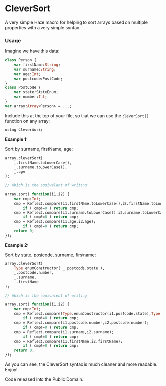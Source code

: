 CleverSort
==========

A very simple Haxe macro for helping to sort arrays based on multiple properties with a very simple syntax.

### Usage

Imagine we have this data:

```haxe
class Person {
	var firstName:String;
	var surname:String;
	var age:Int;
	var postcode:PostCode;
}
class PostCode {
	var state:StateEnum;
	var number:Int;
}
var array:Array<Person> = ...;
```

Include this at the top of your file, so that we can use the `cleverSort()` function on any array:

```haxe
using CleverSort;
```
**Example 1:**

Sort by surname, firstName, age:

```haxe
array.cleverSort(
	_.firstName.toLowerCase(),
	_.surname.toLowerCase(),
	_.age
);

// Which is the equivalent of writing

array.sort( function(i1,i2) {
	var cmp:Int;
	cmp = Reflect.compare(i1.firstName.toLowerCase(),i2.firstName.toLowerCase());
		if ( cmp!=0 ) return cmp;
	cmp = Reflect.compare(i1.surname.toLowerCase(),i2.surname.toLowerCase());
		if ( cmp!=0 ) return cmp;
	cmp = Reflect.compare(i1.age,i2.age);
		if ( cmp!=0 ) return cmp;
	return 0;
});
```

**Example 2:**

Sort by state, postcode, surname, firstname:

```haxe
array.cleverSort(
	Type.enumConstructor( _.postcode.state ),
	_.postcode.number,
	_.surname,
	_.firstName
);

// Which is the equivalent of writing

array.sort( function(i1,i2) {
	var cmp:Int;
	cmp = Reflect.compare(Type.enumConstructor(i1.postcode.state),Type.enumConstructor(i2.postcode.state));
		if ( cmp!=0 ) return cmp;
	cmp = Reflect.compare(i1.postcode.number,i2.postcode.number);
		if ( cmp!=0 ) return cmp;
	cmp = Reflect.compare(i1.surname,i2.surname);
		if ( cmp!=0 ) return cmp;
	cmp = Reflect.compare(i1.firstName,i2.firstName);
		if ( cmp!=0 ) return cmp;
	return 0;
});
```

As you can see, the CleverSort syntax is much cleaner and more readable.  Enjoy!

Code released into the Public Domain.